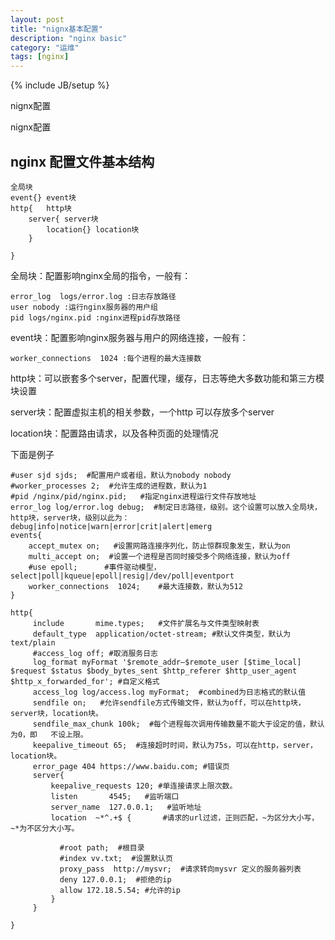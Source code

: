 ```yaml
---
layout: post
title: "nignx基本配置"
description: "nginx basic"
category: "运维"
tags: [nginx]
---
```

{% include JB/setup %}

nignx配置

nignx配置

## nginx 配置文件基本结构
    全局块
    event{} event块
    http{   http块
        server{ server块
            location{} location块
        }
        
    }
    
全局块：配置影响nginx全局的指令，一般有：
```
error_log  logs/error.log :日志存放路径
user nobody :运行nginx服务器的用户组
pid logs/nginx.pid :nginx进程pid存放路径
```
    
event块：配置影响nginx服务器与用户的网络连接，一般有：
```
worker_connections  1024 :每个进程的最大连接数
```
http块：可以嵌套多个server，配置代理，缓存，日志等绝大多数功能和第三方模块设置

server块：配置虚拟主机的相关参数，一个http 可以存放多个server

location块：配置路由请求，以及各种页面的处理情况
    
下面是例子
```
#user sjd sjds;  #配置用户或者组，默认为nobody nobody
#worker_processes 2;  #允许生成的进程数，默认为1
#pid /nginx/pid/nginx.pid;   #指定nginx进程运行文件存放地址
error_log log/error.log debug;  #制定日志路径，级别。这个设置可以放入全局块，http块，server块，级别以此为：debug|info|notice|warn|error|crit|alert|emerg
events{
    accept_mutex on;   #设置网路连接序列化，防止惊群现象发生，默认为on
    multi_accept on;  #设置一个进程是否同时接受多个网络连接，默认为off
    #use epoll;      #事件驱动模型，select|poll|kqueue|epoll|resig|/dev/poll|eventport
    worker_connections  1024;    #最大连接数，默认为512
}

http{
     include       mime.types;   #文件扩展名与文件类型映射表
     default_type  application/octet-stream; #默认文件类型，默认为text/plain
     #access_log off; #取消服务日志 
     log_format myFormat '$remote_addr–$remote_user [$time_local] $request $status $body_bytes_sent $http_referer $http_user_agent $http_x_forwarded_for'; #自定义格式
     access_log log/access.log myFormat;  #combined为日志格式的默认值
     sendfile on;   #允许sendfile方式传输文件，默认为off，可以在http块，server块，location块。
     sendfile_max_chunk 100k;  #每个进程每次调用传输数量不能大于设定的值，默认为0，即   不设上限。
     keepalive_timeout 65;  #连接超时时间，默认为75s，可以在http，server，location块。
     error_page 404 https://www.baidu.com; #错误页
     server{
         keepalive_requests 120; #单连接请求上限次数。
         listen       4545;   #监听端口
         server_name  127.0.0.1;   #监听地址
         location  ~*^.+$ {       #请求的url过滤，正则匹配，~为区分大小写，~*为不区分大小写。
         
           #root path;  #根目录
           #index vv.txt;  #设置默认页
           proxy_pass  http://mysvr;  #请求转向mysvr 定义的服务器列表
           deny 127.0.0.1;  #拒绝的ip
           allow 172.18.5.54; #允许的ip           
         }
     }
     
}
```
	